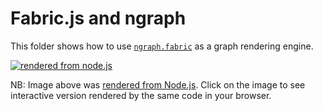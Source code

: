 # Fabric.js and ngraph

This folder shows how to use [`ngraph.fabric`](https://github.com/anvaka/ngraph.fabric) as
a graph rendering engine.

[![rendered from node.js](https://raw2.github.com/anvaka/ngraph.fabric/master/example/node.js/outGraph.png)](http://anvaka.github.io/ngraph/examples/fabric.js/Node%20and%20Browser/index.html)

NB: Image above was [rendered from Node.js](https://github.com/anvaka/ngraph/blob/master/examples/fabric.js/Node%20and%20Browser/doItFromNode.js).
Click on the image to see interactive version rendered by the same code in your browser.
